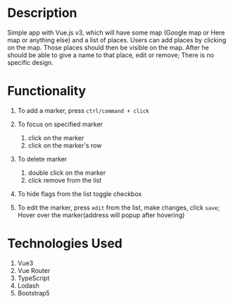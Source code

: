 # Description

Simple app with Vue.js v3, which will have some map (Google map or Here map or anything else) and a list of places.
Users can add places by clicking on the map. Those places should then be visible on the map.
After he should be able to give a name to that place, edit or remove;
There is no specific design.

# Functionality

1. To add a marker, press `ctrl/command + click`

2. To focus on specified marker
    1. click on the marker
    2. click on the marker's row

3. To delete marker
    1. double click on the marker
    2. click remove from the list

4. To hide flags from the list toggle checkbox

5. To edit the marker, press `edit` from the list, make changes, click `save`;
Hover over the marker(address will popup after hovering)

# Technologies Used

1. Vue3
2. Vue Router
3. TypeScript
4. Lodash
5. Bootstrap5